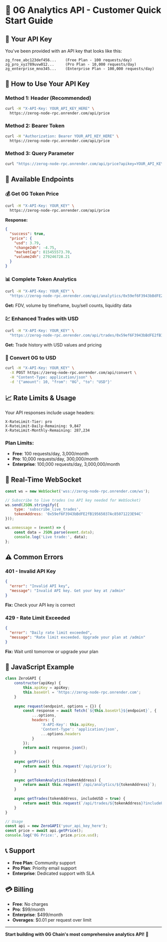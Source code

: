 # 🚀 0G Analytics API - Customer Quick Start Guide

## 🔑 **Your API Key**
You've been provided with an API key that looks like this:
```
zg_free_abc123def456...    (Free Plan - 100 requests/day)
zg_pro_xyz789uvw012...     (Pro Plan - 10,000 requests/day)
zg_enterprise_mno345...    (Enterprise Plan - 100,000 requests/day)
```

## 📡 **How to Use Your API Key**

### **Method 1: Header (Recommended)**
```bash
curl -H "X-API-Key: YOUR_API_KEY_HERE" \
  https://zerog-node-rpc.onrender.com/api/price
```

### **Method 2: Bearer Token**
```bash
curl -H "Authorization: Bearer YOUR_API_KEY_HERE" \
  https://zerog-node-rpc.onrender.com/api/price
```

### **Method 3: Query Parameter**
```bash
curl "https://zerog-node-rpc.onrender.com/api/price?apikey=YOUR_API_KEY_HERE"
```

## 🎯 **Available Endpoints**

### **💰 Get 0G Token Price**
```bash
curl -H "X-API-Key: YOUR_KEY" \
  https://zerog-node-rpc.onrender.com/api/price
```
**Response:**
```json
{
  "success": true,
  "price": {
    "usd": 3.79,
    "change24h": -4.75,
    "marketCap": 815455573.70,
    "volume24h": 279246728.21
  }
}
```

### **📊 Complete Token Analytics**
```bash
curl -H "X-API-Key: YOUR_KEY" \
  "https://zerog-node-rpc.onrender.com/api/analytics/0x59ef6F3943bBdFE2fB19565037Ac85071223E94C"
```
**Get:** FDV, volume by timeframe, buy/sell counts, liquidity data

### **💹 Enhanced Trades with USD**
```bash
curl -H "X-API-Key: YOUR_KEY" \
  "https://zerog-node-rpc.onrender.com/api/trades/0x59ef6F3943bBdFE2fB19565037Ac85071223E94C?includeUSD=true"
```
**Get:** Trade history with USD values and pricing

### **🧮 Convert 0G to USD**
```bash
curl -H "X-API-Key: YOUR_KEY" \
  -X POST https://zerog-node-rpc.onrender.com/api/convert \
  -H "Content-Type: application/json" \
  -d '{"amount": 10, "from": "0G", "to": "USD"}'
```

## 📈 **Rate Limits & Usage**

Your API responses include usage headers:
```
X-RateLimit-Tier: pro
X-RateLimit-Daily-Remaining: 9,847
X-RateLimit-Monthly-Remaining: 287,234
```

### **Plan Limits:**
- **Free**: 100 requests/day, 3,000/month
- **Pro**: 10,000 requests/day, 300,000/month  
- **Enterprise**: 100,000 requests/day, 3,000,000/month

## 🔴 **Real-Time WebSocket**
```javascript
const ws = new WebSocket('wss://zerog-node-rpc.onrender.com/ws');

// Subscribe to live trades (no API key needed for WebSocket)
ws.send(JSON.stringify({
    type: 'subscribe_live_trades',
    tokenAddress: '0x59ef6F3943bBdFE2fB19565037Ac85071223E94C'
}));

ws.onmessage = (event) => {
    const data = JSON.parse(event.data);
    console.log('Live trade:', data);
};
```

## ⚠️ **Common Errors**

### **401 - Invalid API Key**
```json
{
  "error": "Invalid API key",
  "message": "Invalid API key. Get your key at /admin"
}
```
**Fix:** Check your API key is correct

### **429 - Rate Limit Exceeded**
```json
{
  "error": "Daily rate limit exceeded",
  "message": "Rate limit exceeded. Upgrade your plan at /admin"
}
```
**Fix:** Wait until tomorrow or upgrade your plan

## 🚀 **JavaScript Example**
```javascript
class ZeroGAPI {
    constructor(apiKey) {
        this.apiKey = apiKey;
        this.baseUrl = 'https://zerog-node-rpc.onrender.com';
    }
    
    async request(endpoint, options = {}) {
        const response = await fetch(`${this.baseUrl}${endpoint}`, {
            ...options,
            headers: {
                'X-API-Key': this.apiKey,
                'Content-Type': 'application/json',
                ...options.headers
            }
        });
        return await response.json();
    }
    
    async getPrice() {
        return await this.request('/api/price');
    }
    
    async getTokenAnalytics(tokenAddress) {
        return await this.request(`/api/analytics/${tokenAddress}`);
    }
    
    async getTrades(tokenAddress, includeUSD = true) {
        return await this.request(`/api/trades/${tokenAddress}?includeUSD=${includeUSD}`);
    }
}

// Usage
const api = new ZeroGAPI('your_api_key_here');
const price = await api.getPrice();
console.log('0G Price:', price.price.usd);
```

## 📞 **Support**
- **Free Plan**: Community support
- **Pro Plan**: Priority email support
- **Enterprise**: Dedicated support with SLA

## 💳 **Billing**
- **Free**: No charges
- **Pro**: $99/month
- **Enterprise**: $499/month
- **Overages**: $0.01 per request over limit

---

**Start building with 0G Chain's most comprehensive analytics API!** 🎉
